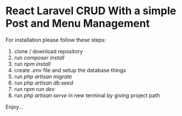 # React Laravel CRUD With a simple Post and Menu Management

For installation please follow these steps:

1. clone / download repository
2. run _composer install_
3. run _npm install_
4. create _.env_ file and setup the database things
5. run _php artisan migrate_
6. run _php artisan db:seed_
7. run _npm run dev_
8. run _php artisan serve_ in new terminal by giving project path

Enjoy...
